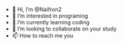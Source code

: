 - 👋 Hi, I’m @Naifron2
- 👀 I’m interested in programing
- 🌱 I’m currently learning coding
- 💞️ I’m looking to collaborate on your study
- 📫 How to reach me you

<!---
Naifron2/Naifron2 is a ✨ special ✨ repository because its `README.md` (this file) appears on your GitHub profile.
You can click the Preview link to take a look at your changes.
--->
